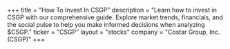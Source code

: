 +++
title = "How To Invest In CSGP"
description = "Learn how to invest in CSGP with our comprehensive guide. Explore market trends, financials, and the social pulse to help you make informed decisions when analyzing $CSGP."
ticker = "CSGP"
layout = "stocks"
company = "Costar Group, Inc. (CSGP)"
+++

